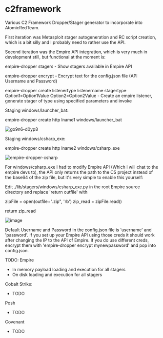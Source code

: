 # c2framework
Various C2 Framework Dropper/Stager generator to incorporate into AtomicRedTeam.

First iteration was Metasploit stager autogeneration and RC script creation, which is a bit silly and I probably need to rather use the API.

Second iteration was the Empire API integration, which is very much in development still, but functional at the moment is:

empire-dropper stagers - Show stagers available in Empire API

empire-dropper encrypt - Encrypt text for the config.json file (API Username and Password)

empire-dropper create listenertype listenername stagertype Option1=Option1Value Option2=Option2Value - Create an empire listener, generate stager of type using specified parameters and invoke

Staging windows/launcher_bat:

empire-dropper create http lname1 windows/launcher_bat

![go9n6-d0yp8](https://user-images.githubusercontent.com/171286/114510025-79c43180-9c36-11eb-9b2c-c6e65d287cd2.gif)

Staging windows/csharp_exe:

empire-dropper create http lname2 windows/csharp_exe

![empire-dropper-csharp](https://user-images.githubusercontent.com/171286/114545757-a1c68b80-9c5c-11eb-837e-d046c822a6a6.gif)

For windows/csharp_exe I had to modify Empire API (Which I will chat to the empire devs to), the API only returns the path to the CS project instead of the base64 of the zip file, but it's very simple to enable this yourself:

Edit ./lib/stagers/windows/csharp_exe.py in the root Empire source directory and replace 'return outfile' with

zipFile = open(outfile+".zip", 'rb')
zip_read = zipFile.read()
 
return zip_read

![image](https://user-images.githubusercontent.com/171286/114546417-69737d00-9c5d-11eb-98c8-d07da7276380.png)


Default Username and Password in the config.json file is 'username' and 'password'. If you set up your Empire API using those creds it should work after changing the IP to the API of Empire. If you do use different creds, encrypt them with 'empire-dropper encrypt mynewpassword' and pop into config.json.

TODO:
Empire 
- In memory payload loading and execution for all stagers
- On disk loading and execution for all stagers

Cobalt Strike:
- TODO

Posh
- TODO

Covenant
- TODO
